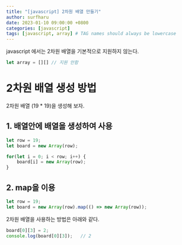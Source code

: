 ```yaml
---
title: "[javascript] 2차원 배열 만들기"
author: surfharu
date: 2023-01-10 09:00:00 +0800
categories: [javascript]
tags: [javascript, array] # TAG names should always be lowercase
---
```


javascript 에서는 2차원 배열을 기본적으로 지원하지 않는다.
```js
let array = [][] // 지원 안함
```

# 2차원 배열 생성 방법
2차원 배열 (19 * 19)을 생성해 보자.

## 1. 배열안에 배열을 생성하여 사용
```js
let row = 19;
let board = new Array(row);

for(let i = 0; i < row; i++) {
    board[i] = new Array(row);
}
```

## 2. map을 이용
```js
let row = 19;
let board = new Array(row).map(() => new Array(row));
```

2차원 배열을 사용하는 방법은 아래와 같다.

```js
board[0][3] = 2;
console.log(board[0][3]);   // 2
```